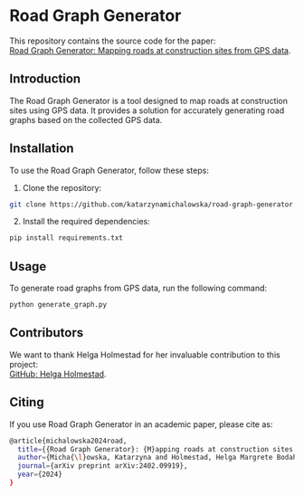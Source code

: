 # Road Graph Generator

This repository contains the source code for the paper:  
[Road Graph Generator: Mapping roads at construction sites from GPS data](https://arxiv.org/abs/2402.09919).

## Introduction

The Road Graph Generator is a tool designed to map roads at construction sites using GPS data. It provides a solution for accurately generating road graphs based on the collected GPS data.

## Installation

To use the Road Graph Generator, follow these steps:

1. Clone the repository: 
```bash
git clone https://github.com/katarzynamichalowska/road-graph-generator.git
```

2. Install the required dependencies: 
```bash
pip install requirements.txt
```

## Usage

To generate road graphs from GPS data, run the following command:

```bash
python generate_graph.py
```

## Contributors

We want to thank Helga Holmestad for her invaluable contribution to this project:  
[GitHub: Helga Holmestad](https://github.com/helgaholmestadsintef).


## Citing

If you use Road Graph Generator in an academic paper, please cite as:

```bash
@article{michalowska2024road,
  title={{Road Graph Generator}: {M}apping roads at construction sites from {GPS} data},
  author={Micha{\l}owska, Katarzyna and Holmestad, Helga Margrete Bodahl and Riemer-S{\o}rensen, Signe},
  journal={arXiv preprint arXiv:2402.09919},
  year={2024}
}
```

